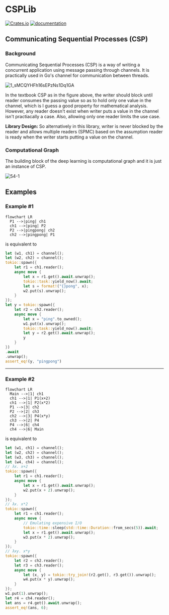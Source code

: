 # CSPLib

[![Crates.io](https://img.shields.io/crates/v/csplib.svg)](https://crates.io/crates/csplib)
[![documentation](https://docs.rs/csplib/badge.svg)](https://docs.rs/csplib)

## Communicating Sequential Processes (CSP)

### Background

Communicating Sequential Processes (CSP) is a way of writing a concurrent application using message passing through channels. It is practically used in Go's channel for communication between threads. 

![1_sMCQYHFh16sEPzNs1Dq1GA](https://user-images.githubusercontent.com/785824/200107637-8ba8cb54-2ff0-473a-89b9-50ec8f7ec6fb.png)

In the textbook CSP as in the figure above, the writer should block until reader consumes the passing value so as to hold only one value in the channel, which is I guess a good property for mathematical analysis. However, any reader doesn't exist when writer puts a value in the channel isn't practiacally a case. Also, allowing only one reader limits the use case. 

**Library Design:** So alternatively in this library, writer is never blocked by the reader and allows multiple readers (SPMC) based on the assumption reader is ready when the writer starts putting a value on the channel.

### Computational Graph

The building block of the deep learning is computational graph and it is just an instance of CSP.

![54-1](https://user-images.githubusercontent.com/785824/200149209-cf05253a-59cb-4be9-9fd1-5e7fc7fd8a42.jpeg)


## Examples

### Example #1

```mermaid
flowchart LR
  P1 -->|ping| ch1
  ch1 -->|ping| P2
  P2 -->|pingpong| ch2
  ch2 -->|pingpong| P1
```

is equivalent to

```rust
let (w1, ch1) = channel();
let (w2, ch2) = channel();
tokio::spawn({
    let r1 = ch1.reader();
    async move {
        let x = r1.get().await.unwrap();
        tokio::task::yield_now().await;
        let s = format!("{}pong", x);
        w2.put(s).unwrap();
    }
});
let y = tokio::spawn({
    let r2 = ch2.reader();
    async move {
        let x = "ping".to_owned();
        w1.put(x).unwrap();
        tokio::task::yield_now().await;
        let y = r2.get().await.unwrap();
        y
    }
})
.await
.unwrap();
assert_eq!(y, "pingpong")
```

----

### Example #2

```mermaid
flowchart LR
  Main -->|1| ch1
  ch1 -->|1| P1(x+2)
  ch1 -->|1| P2(x*2)
  P1 -->|3| ch2
  P2 -->|2| ch3
  ch2 -->|3| P4(x*y)
  ch3 -->|2| P4
  P4 -->|6| ch4
  ch4 -->|6| Main
```

is equivalent to

```rust
let (w1, ch1) = channel();
let (w2, ch2) = channel();
let (w3, ch3) = channel();
let (w4, ch4) = channel();
// λx. x+2
tokio::spawn({
    let r1 = ch1.reader();
    async move {
        let x = r1.get().await.unwrap();
        w2.put(x + 2).unwrap();
    }
});
// λx. x*2
tokio::spawn({
    let r1 = ch1.reader();
    async move {
        // Emulating expensive I/O
        tokio::time::sleep(std::time::Duration::from_secs(5)).await;
        let x = r1.get().await.unwrap();
        w3.put(x * 2).unwrap();
    }
});
// λxy. x*y
tokio::spawn({
    let r2 = ch2.reader();
    let r3 = ch3.reader();
    async move {
        let (x, y) = tokio::try_join!(r2.get(), r3.get()).unwrap();
        w4.put(x * y).unwrap();
    }
});
w1.put(1).unwrap();
let r4 = ch4.reader();
let ans = r4.get().await.unwrap();
assert_eq!(ans, 6);
```
